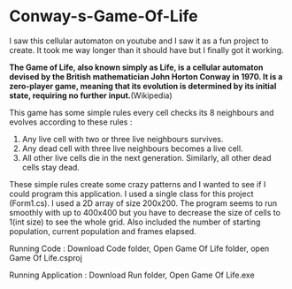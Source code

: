 # Conway-s-Game-Of-Life

I saw this cellular automaton on youtube and I saw it as a fun project to create. It took me way longer than it should have but I finally got it working.

**The Game of Life, also known simply as Life, is a cellular automaton devised by the British mathematician John Horton Conway in 1970. It is a zero-player game, meaning that its evolution is determined by its initial state, requiring no further input.**(Wikipedia)

This game has some simple rules every cell checks its 8 neighbours and evolves according to these rules :
1. Any live cell with two or three live neighbours survives.
2. Any dead cell with three live neighbours becomes a live cell.
3. All other live cells die in the next generation. Similarly, all other dead cells stay dead.

These simple rules create some crazy patterns and I wanted to see if I could program this application.
I used a single class for this project (Form1.cs). I used a 2D array of size 200x200. The program seems to run smoothly with up to 400x400 but you have to decrease the size of cells to 1(int size) to see the whole grid. Also included the number of starting population, current population and frames elapsed.

Running Code : Download Code folder, Open Game Of Life folder, open Game Of Life.csproj

Running Application : Download Run folder, Open Game Of Life.exe
